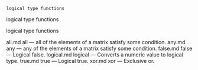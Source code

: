 

	
	logical type functions

logical type functions

logical type functions


all.md all</a> &#8212; <span class = "refentry-description">all of the elements of a matrix satisfy some condition.
any.md any</a> &#8212; <span class = "refentry-description">any of the elements of a matrix satisfy some condition.
false.md false</a> &#8212; <span class = "refentry-description">Logical false.
logical.md logical</a> &#8212; <span class = "refentry-description">Converts a numeric value to logical type.
true.md true</a> &#8212; <span class = "refentry-description">Logical true.
xor.md xor</a> &#8212; <span class = "refentry-description">Exclusive or.



